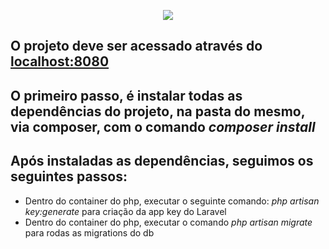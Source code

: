 <p align="center"><img src="https://laravel.com/assets/img/components/logo-laravel.svg"></p>

## O projeto deve ser acessado através do [localhost:8080](http://localhost:8080)

## O primeiro passo, é instalar todas as dependências do projeto, na pasta do mesmo, via composer, com o comando *composer install*

## Após instaladas as dependências, seguimos os seguintes passos:

- Dentro do container do php, executar o seguinte comando: *php artisan key:generate* para criação da app key do Laravel
- Dentro do container do php, executar o comando *php artisan migrate* para rodas as migrations do db